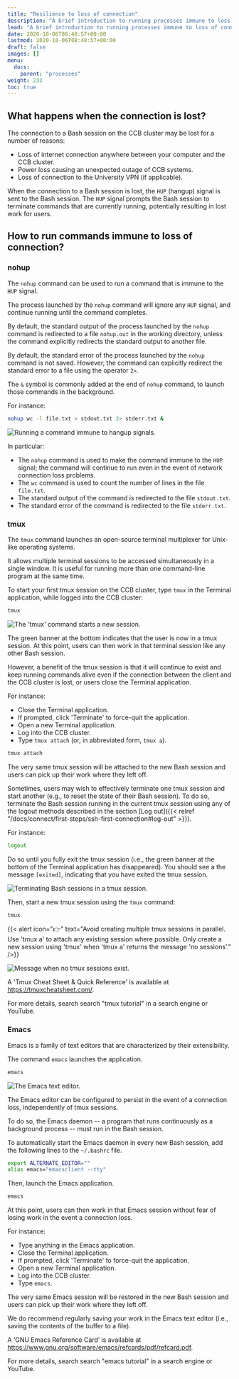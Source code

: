 ```yaml
---
title: "Resilience to loss of connection"
description: "A brief introduction to running processes immune to loss of connection."
lead: "A brief introduction to running processes immune to loss of connection."
date: 2020-10-06T08:48:57+00:00
lastmod: 2020-10-06T08:48:57+00:00
draft: false
images: []
menu:
  docs:
    parent: "processes"
weight: 233
toc: true
---
```


## What happens when the connection is lost?

The connection to a Bash session on the CCB cluster may be lost for a number
of reasons:

- Loss of internet connection anywhere between your computer and the CCB cluster.
- Power loss causing an unexpected outage of CCB systems.
- Loss of connection to the University VPN (if applicable).

When the connection to a Bash session is lost, the `HUP` (hangup) signal is sent
to the Bash session.
The `HUP` signal prompts the Bash session to terminate commands that are currently
running, potentially resulting in lost work for users.

## How to run commands immune to loss of connection?

### nohup

The `nohup` command can be used to run a command that is immune to the `HUP` signal.

The process launched by the `nohup` command will ignore any `HUP` signal, and
continue running until the command completes.

By default, the standard output of the process launched by the `nohup` command is
redirected to a file `nohup.out` in the working directory, unless the command
explicitly redirects the standard output to another file.

By default, the standard error of the process launched by the `nohup` command is
not saved.
However, the command can explicitly redirect the standard error to a file using
the operator `2>`.

The `&` symbol is commonly added at the end of `nohup` command, to launch those
commands in the background.

For instance:

```bash
nohup wc -l file.txt > stdout.txt 2> stderr.txt &
```

![Running a command immune to hangup signals.](nohup.png)

In particular:

- The `nohup` command is used to make the command immune to the `HUP` signal;
  the command will continue to run even in the event of network connection loss
  problems.
- The `wc` command is used to count the number of lines in the file `file.txt`.
- The standard output of the command is redirected to the file `stdout.txt`.
- The standard error of the command is redirected to the file `stderr.txt`.

### tmux

The `tmux` command launches an open-source terminal multiplexer for Unix-like operating systems.

It allows multiple terminal sessions to be accessed simultaneously in a single window.
It is useful for running more than one command-line program at the same time.

To start your first tmux session on the CCB cluster, type `tmux` in the Terminal application, while logged into the CCB cluster:

```bash
tmux
```

![The 'tmux' command starts a new session.](tmux.png)

The green banner at the bottom indicates that the user is now in a tmux session.
At this point, users can then work in that terminal session like any other Bash session.

However, a benefit of the tmux session is that it will continue to exist and keep running commands alive even if the connection between the client and the CCB cluster is lost, or users close the Terminal application.

For instance:

- Close the Terminal application.
- If prompted, click 'Terminate' to force-quit the application.
- Open a new Terminal application.
- Log into the CCB cluster.
- Type `tmux attach` (or, in abbreviated form, `tmux a`).

```bash
tmux attach
```

The very same tmux session will be attached to the new Bash session and users can pick up their work where they left off.

Sometimes, users may wish to effectively terminate one tmux session and start another (e.g., to reset the state of their Bash session).
To do so, terminate the Bash session running in the current tmux session using any of the logout methods described in the section [Log out]({{< relref "/docs/connect/first-steps/ssh-first-connection#log-out" >}}).

For instance:

```bash
logout
```

Do so until you fully exit the tmux session (i.e., the green banner at the bottom of the Terminal application has disappeared).
You should see a the message `[exited]`, indicating that you have exited the tmux session.

![Terminating Bash sessions in a tmux session.](tmux-exited.png)

Then, start a new tmux session using the `tmux` command:

```bash
tmux
```

{{< alert icon="👉" text="Avoid creating multiple tmux sessions in parallel. Use 'tmux a' to attach any existing session where possible. Only create a new session using 'tmux' when 'tmux a' returns the message 'no sessions'." />}}

![Message when no tmux sessions exist.](tmux-no-sessions.png)

A 'Tmux Cheat Sheet & Quick Reference' is available at <https://tmuxcheatsheet.com/>.

For more details, search search "tmux tutorial" in a search engine or YouTube.

### Emacs

Emacs is a family of text editors that are characterized by their extensibility.

The command `emacs` launches the application.

```bash
emacs
```

![The Emacs text editor.](emacs.png)

The Emacs editor can be configured to persist in the event of a connection loss, independently of tmux sessions.

To do so, the Emacs daemon -- a program that runs continuously as a background process -- must run in the Bash session.

To automatically start the Emacs daemon in every new Bash session, add the following lines to the `~/.bashrc` file.

```bash
export ALTERNATE_EDITOR=""
alias emacs="emacsclient --tty"
```

Then, launch the Emacs application.

```bash
emacs
```

At this point, users can then work in that Emacs session without fear of losing work in the event a connection loss.

For instance:

- Type anything in the Emacs application.
- Close the Terminal application.
- If prompted, click 'Terminate' to force-quit the application.
- Open a new Terminal application.
- Log into the CCB cluster.
- Type `emacs`.

The very same Emacs session will be restored in the new Bash session and users can pick up their work where they left off.

We do recommend regularly saving your work in the Emacs text editor (i.e., saving the contents of the buffer to a file).

A ‘GNU Emacs Reference Card’ is available at <https://www.gnu.org/software/emacs/refcards/pdf/refcard.pdf>.

For more details, search search "emacs tutorial" in a search engine or YouTube.

<!-- Link definitions -->
